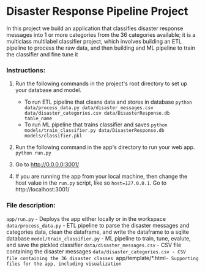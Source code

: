 # Disaster Response Pipeline Project
In this project we build an application that classifies disaster response messages into 1 or more categories from the 36 categories
available; it is a multiclass multilabel classifier project, which involves building an ETL pipeline to process the raw data, and then building
and ML pipeline to train the classifier and fine tune it

### Instructions:
1. Run the following commands in the project's root directory to set up your database and model.

    - To run ETL pipeline that cleans data and stores in database
        `python data/process_data.py data/disaster_messages.csv data/disaster_categories.csv data/DisasterResponse.db table_name`
    - To run ML pipeline that trains classifier and saves
        `python models/train_classifier.py data/DisasterResponse.db models/classifier.pkl `

2. Run the following command in the app's directory to run your web app.
    `python run.py`

3. Go to http://0.0.0.0:3001/
4. If you are running the app from your local machine, then change the host value in the `run.py` script, like so `host=127.0.0.1`. 
   Go to http://localhost:3001/
   
### File description:
`app/run.py` - Deploys the app either locally or in the workspace
`data/process_data.py` - ETL pipeline to parse the disaster messages and categories data, clean the dataframe, 
                          and write the dataframe to a sqlite database
`model/train_classifier.py` - ML pipeline to train, tune, evalute, and save the pickled classifier
`data/disaster_messages.csv` - CSV file containing the disaster messages
`data/disaster_categories.csv - CSV file containing the 36 disaster classes
`app/template/*.html` - Supporting files for the app, including visualization
`
